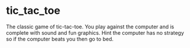 # tic_tac_toe
The classic game of tic-tac-toe. You play against the computer 
and is complete with sound and fun graphics. Hint the computer
has no strategy so if the computer beats you then go to bed.
 
